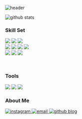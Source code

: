 ![header](https://capsule-render.vercel.app/api?type=waving&height=165&section=header&color=151515&fontColor=dadada&text=uwriym%20🚀&fontSize=40&fontAlign=17&fontAlignY=33)

<div style="display: flex;">
    <img src="https://github-readme-stats.vercel.app/api?username=uwriym&title_color=ffffff&text_color=ffffff&icon_color=CC342D&show_icons=true&bg_color=151515&hide_rank=true&hide=prs,issues,contribs&hide_border=true" alt="github stats">
</div>

### Skill Set

<div>
    <img src="https://img.shields.io/badge/Ruby-CC342D?style=for-the-badge&logo=Ruby&logoColor=white">
    <img src="https://img.shields.io/badge/Ruby on Rails-CC0000?style=for-the-badge&logo=Ruby on Rails&logoColor=white">
    <img src="https://img.shields.io/badge/Selenium-43B02A?style=for-the-badge&logo=Selenium&logoColor=white">
    <br>
    <img src="https://img.shields.io/badge/Node.js-339933?style=for-the-badge&logo=Node.js&logoColor=white">
    <img src="https://img.shields.io/badge/Express-000000?style=for-the-badge&logo=Express&logoColor=white">
    <img src="https://img.shields.io/badge/Python-3776AB?style=for-the-badge&logo=Python&logoColor=white">
    <img src="https://img.shields.io/badge/Flask-5aa5bb?style=for-the-badge&logo=Flask&logoColor=white">
    <br>
    <img src="https://img.shields.io/badge/HTML5-E34F26?style=for-the-badge&logo=HTML5&logoColor=white">
    <img src="https://img.shields.io/badge/CSS3-1572B6?style=for-the-badge&logo=CSS3&logoColor=white">
    <img src="https://img.shields.io/badge/JavaScript-F7DF1E?style=for-the-badge&logo=JavaScript&logoColor=white">

[//]: # (  <img src="https://img.shields.io/badge/Java-007396?style=for-the-badge&logo=JAVA&logoColor=white">)

[//]: # (  <img src="https://img.shields.io/badge/Pug-A86454?style=for-the-badge&logo=Pug&logoColor=white">)
  <br>

[//]: # (  <img src="https://img.shields.io/badge/MySQL-4479A1?style=for-the-badge&logo=MySQL&logoColor=white">)

[//]: # (  <img src="https://img.shields.io/badge/MongoDB-47A248?style=for-the-badge&logo=MongoDB&logoColor=white">)
</div>

### Tools

<div>
  <img src="https://img.shields.io/badge/Git-F05032.svg?&amp;style=for-the-badge&amp;logo=Git&amp;logoColor=white">
  <img src="https://img.shields.io/badge/JetBrains-000000.svg?&amp;style=for-the-badge&amp;logo=JetBrains&amp;logoColor=white">
  <img src="https://img.shields.io/badge/Visual%20Studio%20Code-007ACC.svg?&amp;style=for-the-badge&amp;logo=Visual%20Studio%20Code&amp;logoColor=white">

[//]: # (  <img src="https://img.shields.io/badge/Notion-000000.svg?&amp;style=for-the-badge&amp;logo=Notion&amp;logoColor=white">)
</div>

[//]: # ([![Top Langs]&#40;https://github-readme-stats.vercel.app/api/top-langs/?username=uwriym&hide_progress=true&#41;]&#40;https://github.com/anuraghazra/github-readme-stats&#41;)

[//]: # ([![Solved.ac Profile]&#40;http://mazassumnida.wtf/api/generate_badge?boj=uwriym&#41;]&#40;https://solved.ac/uwriym&#41;)

[//]: # ([![Solved.ac Profile]&#40;http://mazassumnida.wtf/api/v2/generate_badge?boj=uwriym&#41;]&#40;https://solved.ac/uwriym/&#41;)

### About Me

<a href="https://www.instagram.com/eoorim/">
    <img src="https://img.shields.io/badge/Instagram-ff69b4?style=plastic&logo=Instagram&logoColor=white" alt="instagram"/>
</a>
<a href="mailto:eoorim@icloud.com">
    <img src="https://img.shields.io/badge/email-47a3f5?style=plastic&logo=GMail&logoColor=white" alt="email"/>
</a>
<a href="https://uwriym.github.io/">
    <img src="https://img.shields.io/badge/blog-131418?style=plastic&logo=Github&logoColor=white" alt="github blog"/>
</a>
